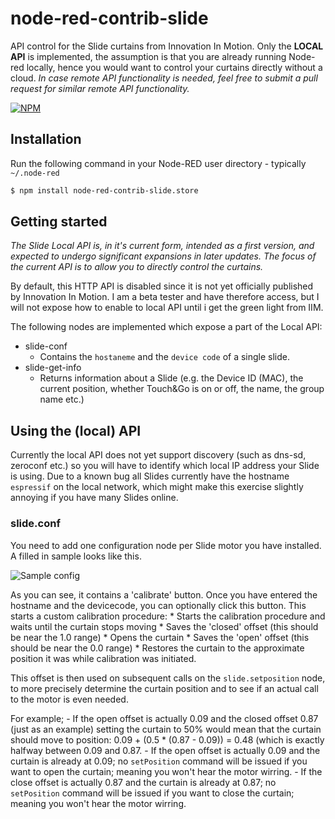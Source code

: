 
# node-red-contrib-slide

API control for the Slide curtains from Innovation In Motion. Only the **LOCAL API** is implemented, the assumption is that you are already running Node-red locally, hence you would want to control your curtains directly without a cloud.
_In case remote API functionality is needed, feel free to submit a pull request for similar remote API functionality._

[![NPM](https://nodei.co/npm/node-red-contrib-slide.png)](https://nodei.co/npm/node-red-contrib-slide/)

## Installation

Run the following command in your Node-RED user directory - typically `~/.node-red`

```bash
$ npm install node-red-contrib-slide.store
```

## Getting started

_The Slide Local API is, in it's current form, intended as a first version, and expected to undergo significant expansions in later updates. The focus of the current API is to allow you to directly control the curtains._

By default, this HTTP API is disabled since it is not yet officially published by Innovation In Motion. I am a beta tester and have therefore access, but I will not expose how to enable to local API until i get the green light from IIM.


The following nodes are implemented which expose a part of the Local API:

- slide-conf
	- Contains the `hostaneme` and the `device code` of a single slide.
- slide-get-info
	- Returns information about a Slide (e.g. the Device ID (MAC), the current position, whether Touch&Go is on or off, the name, the group name etc.)

## Using the (local) API

Currently the local API does not yet support discovery (such as dns-sd, zeroconf etc.) so you will have to identify which local IP address your Slide is using. Due to a known bug all Slides currently have the hostname `espressif` on the local network, which might make this exercise slightly annoying if you have many Slides online.

### slide.conf

You need to add one configuration node per Slide motor you have installed. A filled in sample looks like this.

![Sample config](https://github.com/gvdhoven/node-red-contrib-slide/blob/main/assets/readme/img/slide.conf.png?raw=true)

As you can see, it contains a 'calibrate' button. Once you have entered the hostname and the devicecode, you can optionally click this button. This starts a custom calibration procedure:
	* Starts the calibration procedure and waits until the curtain stops moving
	* Saves the 'closed' offset (this should be near the 1.0 range)
	* Opens the curtain
	* Saves the 'open' offset (this should be near the 0.0 range)
	* Restores the curtain to the approximate position it was while calibration was initiated.

This offset is then used on subsequent calls on the `slide.setposition` node, to more precisely determine the curtain position and to see if an actual call to the motor is even needed.

For example;
	- If the open offset is actually 0.09 and the closed offset 0.87 (just as an example) setting the curtain to 50% would mean that the curtain should move to position: 0.09 + (0.5 * (0.87 - 0.09)) = 0.48 (which is exactly halfway between 0.09 and 0.87.
	- If the open offset is actually 0.09 and the curtain is already at 0.09; no `setPosition` command will be issued if you want to open the curtain; meaning you won't hear the motor wirring.
	- If the close offset is actually 0.87 and the curtain is already at 0.87; no `setPosition` command will be issued if you want to close the curtain; meaning you won't hear the motor wirring.
